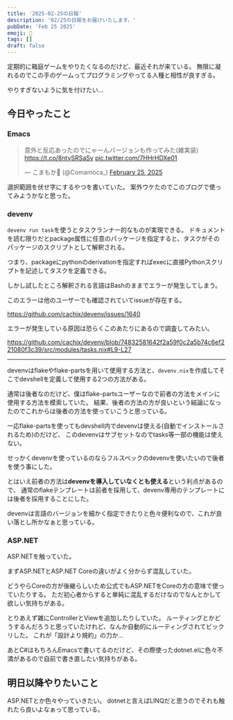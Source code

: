 ```yaml
---
title: '2025-02-25の日報'
description: '02/25の日報をお届けいたします。'
pubDate: 'Feb 25 2025'
emoji: 🦊
tags: []
draft: false
---
```


定期的に箱庭ゲームをやりたくなるのだけど、最近それが来ている。
無限に凝れるのでこの手のゲームってプログラミングやってる人種と相性が良すぎる。

やりすぎないように気を付けたい...

## 今日やったこと

### Emacs

<blockquote class="twitter-tweet"><p lang="ja" dir="ltr">意外と反応あったのでにゃーんバージョンも作ってみた(雑実装) <a href="https://t.co/8ntySRSaSv">https://t.co/8ntySRSaSv</a> <a href="https://t.co/7HHrHDXe01">pic.twitter.com/7HHrHDXe01</a></p>&mdash; こまもか🦊 (@Comamoca_) <a href="https://twitter.com/Comamoca_/status/1894295116753576137?ref_src=twsrc%5Etfw">February 25, 2025</a></blockquote> <script async src="https://platform.twitter.com/widgets.js" charset="utf-8"></script>

選択範囲を伏せ字にするやつを書いていた。
案外ウケたのでこのブログで使ってみようかなと思った。

### devenv

`devenv run task`を使うとタスクランナー的なものが実現できる。
ドキュメントを読む限りだとpackage属性に任意のパッケージを指定すると、タスクがそのパッケージのスクリプトとして解釈される。

つまり、packageにpythonのderivationを指定すればexecに直接Pythonスクリプトを記述してタスクを定義できる。

しかし試したところ解釈される言語はBashのままでエラーが発生してしまう。

このエラーは他のユーザーでも確認されていてissueが存在する。

https://github.com/cachix/devenv/issues/1640

エラーが発生している原因は恐らくこのあたりにあるので調査してみたい。

https://github.com/cachix/devenv/blob/74832581642f2a59f0c2a5b74c6ef221080f3c39/src/modules/tasks.nix#L9-L27

---

devenvはflakeやflake-partsを用いて使用する方法と、`devenv.nix`を作成してそこでdevshellを定義して使用する2つの方法がある。

通常は後者なのだけど、僕はflake-partsユーザーなので前者の方法をメインに使用する方法を模索していた。
結果、後者の方法の方が良いという結論になったのでこれからは後者の方法を使っていこうと思っている。

一応flake-partsを使ってもdevshell内でdevenvは使える(自動でインストールされるため)のだけど、
このdevenvはサブセットなのでtasks等一部の機能は使えない。

せっかくdevenvを使っているのならフルスペックのdevenvを使いたいので後者を使う事にした。

とはいえ前者の方法は**devenvを導入していなくとも使える**という利点があるので、
通常のflakeテンプレートは前者を採用して、devenv専用のテンプレートには後者を採用することにした。

devenvは言語のバージョンを細かく指定できたりと色々便利なので、これが良い落とし所かなぁと思っている。

### ASP.NET

ASP.NETを触っていた。

まずASP.NETとASP.NET Coreの違いがよく分からず混乱していた。

どうやらCoreの方が後継らしいため公式でもASP.NETをCoreの方の意味で使っていたりする。
ただ初心者からすると単純に混乱するだけなのでなんとかして欲しい気持ちがある。

とりあえず雑にControllerとViewを追加したりしていた。
ルーティングとかどうするんだろうと思っていたけれど、なんか自動的にルーティングされてビックリした。
これが「設計より規約」の力か...

あとC#はもちろんEmacsで書いてるのだけど、その際使ったdotnet.elに色々不満があるので自前で書き直したい気持ちがある。

## 明日以降やりたいこと

ASP.NETとか色々やっていきたい。
dotnetと言えばLINQだと思うのでそれも触れたら良いよなぁって思っている。
